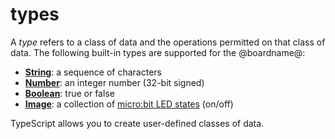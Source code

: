 # types

A *type* refers to a class of data and the operations permitted on that class of data. 
The following built-in types are supported for the @boardname@:

* **[String](/reference/types/string)**: a sequence of characters
* **[Number](/reference/types/number)**: an integer number (32-bit signed)
* **[Boolean](/blocks/logic/boolean)**: true or false
* **[Image](/reference/images/image)**: a collection of [micro:bit LED states](/device/screen) (on/off)

TypeScript allows you to create user-defined classes of data. 
